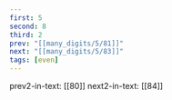 ```yaml
---
first: 5
second: 8
third: 2
prev: "[[many_digits/5/81]]"
next: "[[many_digits/5/83]]"
tags: [even]
---
```

prev2-in-text: [[80]]
next2-in-text: [[84]]
